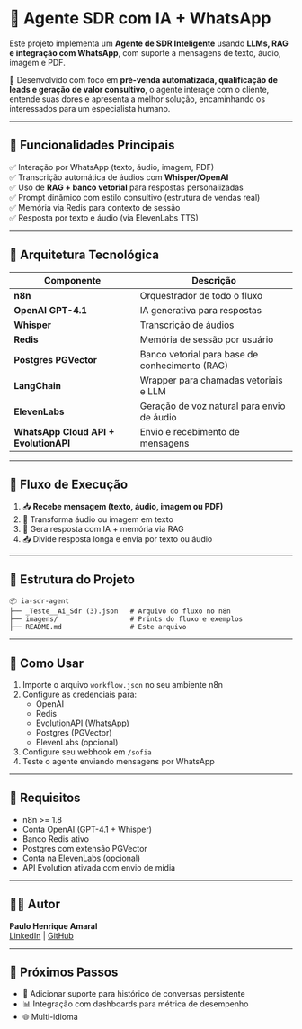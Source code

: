 # 🧠 Agente SDR com IA + WhatsApp

Este projeto implementa um **Agente de SDR Inteligente** usando **LLMs, RAG e integração com WhatsApp**, com suporte a mensagens de texto, áudio, imagem e PDF.

🔧 Desenvolvido com foco em **pré-venda automatizada, qualificação de leads e geração de valor consultivo**, o agente interage com o cliente, entende suas dores e apresenta a melhor solução, encaminhando os interessados para um especialista humano.

---

## 🎯 Funcionalidades Principais

✅ Interação por WhatsApp (texto, áudio, imagem, PDF)  
✅ Transcrição automática de áudios com **Whisper/OpenAI**  
✅ Uso de **RAG + banco vetorial** para respostas personalizadas  
✅ Prompt dinâmico com estilo consultivo (estrutura de vendas real)  
✅ Memória via Redis para contexto de sessão  
✅ Resposta por texto e áudio (via ElevenLabs TTS)

---

## 🧩 Arquitetura Tecnológica

| Componente | Descrição |
|-----------|-----------|
| **n8n** | Orquestrador de todo o fluxo |
| **OpenAI GPT-4.1** | IA generativa para respostas |
| **Whisper** | Transcrição de áudios |
| **Redis** | Memória de sessão por usuário |
| **Postgres PGVector** | Banco vetorial para base de conhecimento (RAG) |
| **LangChain** | Wrapper para chamadas vetoriais e LLM |
| **ElevenLabs** | Geração de voz natural para envio de áudio |
| **WhatsApp Cloud API + EvolutionAPI** | Envio e recebimento de mensagens |

---

## 🧠 Fluxo de Execução

1. 📥 **Recebe mensagem (texto, áudio, imagem ou PDF)**
2. 🧹 Transforma áudio ou imagem em texto
3. 🧠 Gera resposta com IA + memória via RAG
4. 📤 Divide resposta longa e envia por texto ou áudio

---

## 📁 Estrutura do Projeto

```
📦 ia-sdr-agent
├── _Teste__Ai_Sdr (3).json   # Arquivo do fluxo no n8n
├── imagens/                  # Prints do fluxo e exemplos
├── README.md                 # Este arquivo
```

---

## 🚀 Como Usar

1. Importe o arquivo `workflow.json` no seu ambiente n8n
2. Configure as credenciais para:
   - OpenAI
   - Redis
   - EvolutionAPI (WhatsApp)
   - Postgres (PGVector)
   - ElevenLabs (opcional)
3. Configure seu webhook em `/sofia`
4. Teste o agente enviando mensagens por WhatsApp

---

## 📌 Requisitos

- n8n >= 1.8
- Conta OpenAI (GPT-4.1 + Whisper)
- Banco Redis ativo
- Postgres com extensão PGVector
- Conta na ElevenLabs (opcional)
- API Evolution ativada com envio de mídia

---

## 🧑‍💻 Autor

**Paulo Henrique Amaral**  
[LinkedIn](https://www.linkedin.com/in/paulo-amaral-5679a2253/) | [GitHub](https://github.com/Paulo-Henriquee)

---

## 🧠 Próximos Passos

- 🔄 Adicionar suporte para histórico de conversas persistente
- 📊 Integração com dashboards para métrica de desempenho
- 🌐 Multi-idioma
